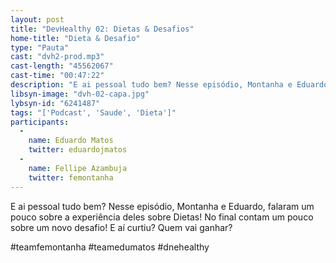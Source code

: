 ```yaml
---
layout: post
title: "DevHealthy 02: Dietas & Desafios"
home-title: "Dieta & Desafio"
type: "Pauta"
cast: "dvh2-prod.mp3"
cast-length: "45562067"
cast-time: "00:47:22"
description: "E ai pessoal tudo bem? Nesse episódio, Montanha e Eduardo, falaram um pouco sobre a experiência deles sobre Dietas! No final contam um pouco sobre um novo desafio! E aí curtiu? Quem vai ganhar?"
libsyn-image: "dvh-02-capa.jpg"
lybsyn-id: "6241487"
tags: "['Podcast', 'Saude', 'Dieta']"
participants:
  -
    name: Eduardo Matos
    twitter: eduardojmatos
  -
    name: Fellipe Azambuja
    twitter: femontanha
---
```


E ai pessoal tudo bem? Nesse episódio, Montanha e Eduardo, falaram um pouco sobre a experiência deles sobre Dietas! No final contam um pouco sobre um novo desafio! E aí curtiu? Quem vai ganhar?

#teamfemontanha
#teamedumatos
#dnehealthy
